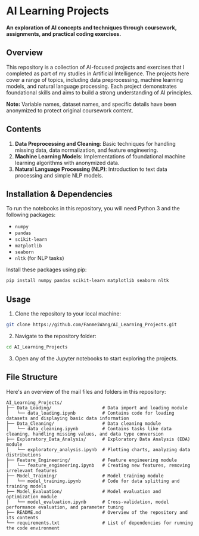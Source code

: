 # AI Learning Projects
**An exploration of AI concepts and techniques through coursework, assignments, and practical coding exercises.**

## Overview
This repository is a collection of AI-focused projects and exercises that I completed as part of my studies in Artificial Intelligence. The projects here cover a range of topics, including data preprocessing, machine learning models, and natural language processing. Each project demonstrates foundational skills and aims to build a strong understanding of AI principles.

**Note:** Variable names, dataset names, and specific details have been anonymized to protect original coursework content.

## Contents
1. **Data Preprocessing and Cleaning**: Basic techniques for handling missing data, data normalization, and feature engineering.
2. **Machine Learning Models**: Implementations of foundational machine learning algorithms with anonymized data.
3. **Natural Language Processing (NLP)**: Introduction to text data processing and simple NLP models.

## Installation & Dependencies
To run the notebooks in this repository, you will need Python 3 and the following packages:
- `numpy`
- `pandas`
- `scikit-learn`
- `matplotlib`
- `seaborn`
- `nltk` (for NLP tasks)

Install these packages using pip: 

```bash
pip install numpy pandas scikit-learn matplotlib seaborn nltk
```

## Usage
1. Clone the repository to your local machine:
```bash
git clone https://github.com/FanmeiWang/AI_Learning_Projects.git
```
2. Navigate to the repository folder:
```bash
cd AI_Learning_Projects
```
3. Open any of the Jupyter notebooks to start exploring the projects.

## File Structure
Here's an overview of the mail files and folders in this repository:
```
AI_Learning_Projects/
├── Data_Loading/                   # Data import and loading module
│   └── data_loading.ipynb          # Contains code for loading datasets and displaying basic data information
├── Data_Cleaning/                  # Data cleaning module
│   └── data_cleaning.ipynb         # Contains tasks like data cleaning, handling missing values, and data type conversion
├── Exploratory_Data_Analysis/      # Exploratory Data Analysis (EDA) module
│   └── exploratory_analysis.ipynb  # Plotting charts, analyzing data distributions
├── Feature_Engineering/            # Feature engineering module
│   └── feature_engineering.ipynb   # Creating new features, removing irrelevant features
├── Model_Training/                 # Model training module
│   └── model_training.ipynb        # Code for data splitting and training models
├── Model_Evaluation/               # Model evaluation and optimization module
│   └── model_evaluation.ipynb      # Cross-validation, model performance evaluation, and parameter tuning
├── README.md                       # Overview of the repository and its contents
└── requirements.txt                # List of dependencies for running the code environment
```

